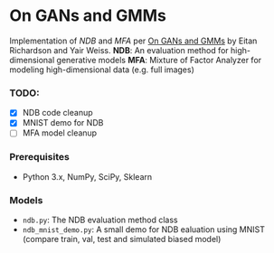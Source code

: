 On GANs and GMMs
================
Implementation of *NDB* and *MFA* per [On GANs and GMMs](https://arxiv.org/abs/1805.12462) by Eitan Richardson and Yair Weiss.
**NDB**: An evaluation method for high-dimensional generative models
**MFA**: Mixture of Factor Analyzer for modeling high-dimensional data (e.g. full images)

### TODO:
- [x] NDB code cleanup
- [x] MNIST demo for NDB
- [ ] MFA model cleanup

### Prerequisites

- Python 3.x, NumPy, SciPy, Sklearn

### Models

- `ndb.py`: The NDB evaluation method class
- `ndb_mnist_demo.py`: A small demo for NDB ealuation using MNIST (compare train, val, test and simulated biased model)

